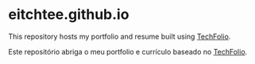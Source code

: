 # eitchtee.github.io

This repository hosts my portfolio and resume built using [TechFolio](http://techfolios.github.io). 

Este repositório abriga o meu portfolio e currículo baseado no [TechFolio](http://techfolios.github.io).

